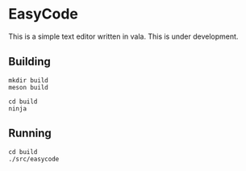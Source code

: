 EasyCode
====================

This is a simple text editor written in vala.
This is under development.

Building
--------
```shell
mkdir build
meson build

cd build
ninja
```

Running
-------
```shell
cd build
./src/easycode
```
